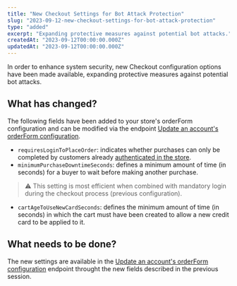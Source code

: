 ```yaml
---
title: "New Checkout Settings for Bot Attack Protection"
slug: "2023-09-12-new-checkout-settings-for-bot-attack-protection"
type: "added"
excerpt: "Expanding protective measures against potential bot attacks."
createdAt: "2023-09-12T00:00:00.000Z"
updatedAt: "2023-09-12T00:00:00.000Z"
---
```


In order to enhance system security, new Checkout configuration options have been made available, expanding protective measures against potential bot attacks.

## What has changed?

The following fields have been added to your store's orderForm configuration and can be modified via the endpoint [Update an account's orderForm configuration](https://developers.vtex.com/docs/guides/update-an-account-orderform-configuration).

- `requiresLoginToPlaceOrder`: indicates whether purchases can only be completed by customers already [authenticated in the store](https://help.vtex.com/en/tutorial/authentication-page--21CkKHLKP1o41lUpGhuRUs#login-methods).
- `minimumPurchaseDowntimeSeconds`: defines a minimum amount of time (in seconds) for a buyer to wait before making another purchase.

>⚠️ This setting is most efficient when combined with mandatory login during the checkout process (previous configuration).

- `cartAgeToUseNewCardSeconds`: defines the minimum amount of time (in seconds) in which the cart must have been created to allow a new credit card to be applied to it.

## What needs to be done?

The new settings are available in the [Update an account's orderForm configuration](https://developers.vtex.com/docs/guides/update-an-account-orderform-configuration) endpoint throught the new fields described in the previous session.
